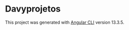 # Davyprojetos

This project was generated with [Angular CLI](https://github.com/angular/angular-cli) version 13.3.5.




